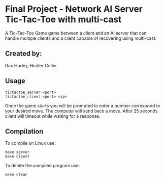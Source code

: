 # Final Project - Network AI Server Tic-Tac-Toe with multi-cast
A Tic-Tac-Toe Game game between a client and an AI server that can handle multiple clients and a client capable of recovering using multi-cast.

## Created by:
Dax Hurley, Hunter Culler
## Usage

    tictactoe_server <port>
    tictactoe_client <port> <ip>

Once the game starts you will be prompted to enter a number correspond to your desired move. The computer will send back a move. After 25 seconds client will timeout while waiting for a response.

## Compilation
To compile on Linux use:

    make server
    make client

To delete the compiled program use:

    make clean